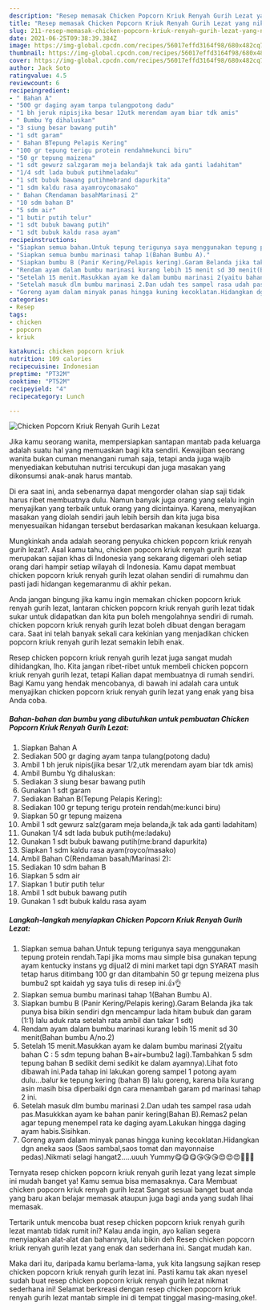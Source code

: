 ```yaml
---
description: "Resep memasak Chicken Popcorn Kriuk Renyah Gurih Lezat yang nikmat Untuk Jualan"
title: "Resep memasak Chicken Popcorn Kriuk Renyah Gurih Lezat yang nikmat Untuk Jualan"
slug: 211-resep-memasak-chicken-popcorn-kriuk-renyah-gurih-lezat-yang-nikmat-untuk-jualan
date: 2021-06-25T09:38:39.384Z
image: https://img-global.cpcdn.com/recipes/56017effd3164f98/680x482cq70/chicken-popcorn-kriuk-renyah-gurih-lezat-foto-resep-utama.jpg
thumbnail: https://img-global.cpcdn.com/recipes/56017effd3164f98/680x482cq70/chicken-popcorn-kriuk-renyah-gurih-lezat-foto-resep-utama.jpg
cover: https://img-global.cpcdn.com/recipes/56017effd3164f98/680x482cq70/chicken-popcorn-kriuk-renyah-gurih-lezat-foto-resep-utama.jpg
author: Jack Soto
ratingvalue: 4.5
reviewcount: 6
recipeingredient:
- " Bahan A"
- "500 gr daging ayam tanpa tulangpotong dadu"
- "1 bh jeruk nipisjika besar 12utk merendam ayam biar tdk amis"
- " Bumbu Yg dihaluskan"
- "3 siung besar bawang putih"
- "1 sdt garam"
- " Bahan BTepung Pelapis Kering"
- "100 gr tepung terigu protein rendahmekunci biru"
- "50 gr tepung maizena"
- "1 sdt gewurz salzgaram meja belandajk tak ada ganti ladahitam"
- "1/4 sdt lada bubuk putihmeladaku"
- "1 sdt bubuk bawang putihmebrand dapurkita"
- "1 sdm kaldu rasa ayamroycomasako"
- " Bahan CRendaman basahMarinasi 2"
- "10 sdm bahan B"
- "5 sdm air"
- "1 butir putih telur"
- "1 sdt bubuk bawang putih"
- "1 sdt bubuk kaldu rasa ayam"
recipeinstructions:
- "Siapkan semua bahan.Untuk tepung terigunya saya menggunakan tepung protein rendah.Tapi jika moms mau simple bisa gunakan tepung ayam kentucky instans yg dijual2 di mini market tapi dgn SYARAT masih tetap harus ditimbang 100 gr dan ditambahin 50 gr tepung meizena plus bumbu2 spt kaidah yg saya tulis di resep ini.👍👌"
- "Siapkan semua bumbu marinasi tahap 1(Bahan Bumbu A)."
- "Siapkan bumbu B (Panir Kering/Pelapis kering).Garam Belanda jika tak punya bisa bikin sendiri dgn mencampur lada hitam bubuk dan garam (1:1) lalu aduk rata setelah rata ambil dan takar 1 sdt)"
- "Rendam ayam dalam bumbu marinasi kurang lebih 15 menit sd 30 menit(Bahan bumbu A/no.2)"
- "Setelah 15 menit.Masukkan ayam ke dalam bumbu marinasi 2(yaitu bahan C : 5 sdm tepung bahan B+air+bumbu2 lagi).Tambahkan 5 sdm tepung bahan B sedikit demi sedikit ke dalam ayamnya).Lihat foto dibawah ini.Pada tahap ini lakukan goreng sampel 1 potong ayam dulu...balur ke tepung kering (bahan B) lalu goreng, karena bila kurang asin masih bisa diperbaiki dgn cara menambah garam pd marinasi tahap 2 ini."
- "Setelah masuk dlm bumbu marinasi 2.Dan udah tes sampel rasa udah pas.Masukkkan ayam ke bahan panir kering(Bahan B).Remas2 pelan agar tepung menempel rata ke daging ayam.Lakukan hingga daging ayam habis.Sisihkan."
- "Goreng ayam dalam minyak panas hingga kuning kecoklatan.Hidangkan dgn aneka saos (Saos sambal,saos tomat dan mayonnaise pedas).Nikmati selagi hangat2.....uuuh Yummy😋😋😋😘😘😘😍😍😍🤩🤩🤩"
categories:
- Resep
tags:
- chicken
- popcorn
- kriuk

katakunci: chicken popcorn kriuk 
nutrition: 109 calories
recipecuisine: Indonesian
preptime: "PT32M"
cooktime: "PT52M"
recipeyield: "4"
recipecategory: Lunch

---
```



![Chicken Popcorn Kriuk Renyah Gurih Lezat](https://img-global.cpcdn.com/recipes/56017effd3164f98/680x482cq70/chicken-popcorn-kriuk-renyah-gurih-lezat-foto-resep-utama.jpg)

Jika kamu seorang wanita, mempersiapkan santapan mantab pada keluarga adalah suatu hal yang memuaskan bagi kita sendiri. Kewajiban seorang  wanita bukan cuman menangani rumah saja, tetapi anda juga wajib menyediakan kebutuhan nutrisi tercukupi dan juga masakan yang dikonsumsi anak-anak harus mantab.

Di era  saat ini, anda sebenarnya dapat mengorder olahan siap saji tidak harus ribet membuatnya dulu. Namun banyak juga orang yang selalu ingin menyajikan yang terbaik untuk orang yang dicintainya. Karena, menyajikan masakan yang diolah sendiri jauh lebih bersih dan kita juga bisa menyesuaikan hidangan tersebut berdasarkan makanan kesukaan keluarga. 



Mungkinkah anda adalah seorang penyuka chicken popcorn kriuk renyah gurih lezat?. Asal kamu tahu, chicken popcorn kriuk renyah gurih lezat merupakan sajian khas di Indonesia yang sekarang digemari oleh setiap orang dari hampir setiap wilayah di Indonesia. Kamu dapat membuat chicken popcorn kriuk renyah gurih lezat olahan sendiri di rumahmu dan pasti jadi hidangan kegemaranmu di akhir pekan.

Anda jangan bingung jika kamu ingin memakan chicken popcorn kriuk renyah gurih lezat, lantaran chicken popcorn kriuk renyah gurih lezat tidak sukar untuk didapatkan dan kita pun boleh mengolahnya sendiri di rumah. chicken popcorn kriuk renyah gurih lezat boleh dibuat dengan beragam cara. Saat ini telah banyak sekali cara kekinian yang menjadikan chicken popcorn kriuk renyah gurih lezat semakin lebih enak.

Resep chicken popcorn kriuk renyah gurih lezat juga sangat mudah dihidangkan, lho. Kita jangan ribet-ribet untuk membeli chicken popcorn kriuk renyah gurih lezat, tetapi Kalian dapat membuatnya di rumah sendiri. Bagi Kamu yang hendak mencobanya, di bawah ini adalah cara untuk menyajikan chicken popcorn kriuk renyah gurih lezat yang enak yang bisa Anda coba.

<!--inarticleads1-->

##### Bahan-bahan dan bumbu yang dibutuhkan untuk pembuatan Chicken Popcorn Kriuk Renyah Gurih Lezat:

1. Siapkan  Bahan A
1. Sediakan 500 gr daging ayam tanpa tulang(potong dadu)
1. Ambil 1 bh jeruk nipis(jika besar 1/2,utk merendam ayam biar tdk amis)
1. Ambil  Bumbu Yg dihaluskan:
1. Sediakan 3 siung besar bawang putih
1. Gunakan 1 sdt garam
1. Sediakan  Bahan B(Tepung Pelapis Kering):
1. Sediakan 100 gr tepung terigu protein rendah(me:kunci biru)
1. Siapkan 50 gr tepung maizena
1. Ambil 1 sdt gewurz salz(garam meja belanda,jk tak ada ganti ladahitam)
1. Gunakan 1/4 sdt lada bubuk putih(me:ladaku)
1. Gunakan 1 sdt bubuk bawang putih(me:brand dapurkita)
1. Siapkan 1 sdm kaldu rasa ayam(royco/masako)
1. Ambil  Bahan C(Rendaman basah/Marinasi 2):
1. Sediakan 10 sdm bahan B
1. Siapkan 5 sdm air
1. Siapkan 1 butir putih telur
1. Ambil 1 sdt bubuk bawang putih
1. Gunakan 1 sdt bubuk kaldu rasa ayam




<!--inarticleads2-->

##### Langkah-langkah menyiapkan Chicken Popcorn Kriuk Renyah Gurih Lezat:

1. Siapkan semua bahan.Untuk tepung terigunya saya menggunakan tepung protein rendah.Tapi jika moms mau simple bisa gunakan tepung ayam kentucky instans yg dijual2 di mini market tapi dgn SYARAT masih tetap harus ditimbang 100 gr dan ditambahin 50 gr tepung meizena plus bumbu2 spt kaidah yg saya tulis di resep ini.👍👌
1. Siapkan semua bumbu marinasi tahap 1(Bahan Bumbu A).
1. Siapkan bumbu B (Panir Kering/Pelapis kering).Garam Belanda jika tak punya bisa bikin sendiri dgn mencampur lada hitam bubuk dan garam (1:1) lalu aduk rata setelah rata ambil dan takar 1 sdt)
1. Rendam ayam dalam bumbu marinasi kurang lebih 15 menit sd 30 menit(Bahan bumbu A/no.2)
1. Setelah 15 menit.Masukkan ayam ke dalam bumbu marinasi 2(yaitu bahan C : 5 sdm tepung bahan B+air+bumbu2 lagi).Tambahkan 5 sdm tepung bahan B sedikit demi sedikit ke dalam ayamnya).Lihat foto dibawah ini.Pada tahap ini lakukan goreng sampel 1 potong ayam dulu...balur ke tepung kering (bahan B) lalu goreng, karena bila kurang asin masih bisa diperbaiki dgn cara menambah garam pd marinasi tahap 2 ini.
1. Setelah masuk dlm bumbu marinasi 2.Dan udah tes sampel rasa udah pas.Masukkkan ayam ke bahan panir kering(Bahan B).Remas2 pelan agar tepung menempel rata ke daging ayam.Lakukan hingga daging ayam habis.Sisihkan.
1. Goreng ayam dalam minyak panas hingga kuning kecoklatan.Hidangkan dgn aneka saos (Saos sambal,saos tomat dan mayonnaise pedas).Nikmati selagi hangat2.....uuuh Yummy😋😋😋😘😘😘😍😍😍🤩🤩🤩




Ternyata resep chicken popcorn kriuk renyah gurih lezat yang lezat simple ini mudah banget ya! Kamu semua bisa memasaknya. Cara Membuat chicken popcorn kriuk renyah gurih lezat Sangat sesuai banget buat anda yang baru akan belajar memasak ataupun juga bagi anda yang sudah lihai memasak.

Tertarik untuk mencoba buat resep chicken popcorn kriuk renyah gurih lezat mantab tidak rumit ini? Kalau anda ingin, ayo kalian segera menyiapkan alat-alat dan bahannya, lalu bikin deh Resep chicken popcorn kriuk renyah gurih lezat yang enak dan sederhana ini. Sangat mudah kan. 

Maka dari itu, daripada kamu berlama-lama, yuk kita langsung sajikan resep chicken popcorn kriuk renyah gurih lezat ini. Pasti kamu tak akan nyesel sudah buat resep chicken popcorn kriuk renyah gurih lezat nikmat sederhana ini! Selamat berkreasi dengan resep chicken popcorn kriuk renyah gurih lezat mantab simple ini di tempat tinggal masing-masing,oke!.

